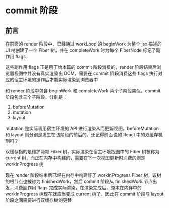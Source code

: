 # commit 阶段

## 前言

在前面的 render 阶段中，已经通过 workLoop 的 beginWork 为整个 jsx 描述的 UI 树创建了一个 Fiber 树，并在 completeWork 时为每个 FiberNode 标记了副作用 flags

这些副作用 flags 正是用于给本篇的 commit 阶段消费的，render 阶段结束后浏览器视图中并没有真实渲染出 DOM，需要在 commit 阶段消费这些 flags 执行对应的宿主环境的操作后才能实际渲染到浏览器中

和 render 阶段中包含 beginWork 和 completeWork 两个子阶段类似，commit 阶段包含三个子阶段，分别是：

1. beforeMutation
2. mutation
3. layout

mutation 是实际调用宿主环境的 API 进行渲染从而更新视图，beforeMutation 和 layout 则分别是发生在该阶段的前后的。还记得前面说的 React 中的双缓存机制吗？

双缓存指的是维护两颗 Fiber 树，实际渲染在宿主环境视图中的 Fiber 树被称为 current 树，而正在内存中构建的，需要在下一次视图更新时消费的则是 workInProgress 树

现在 render 阶段结束后已经在内存中构建好了 workInProgress Fiber 树，该树的根节点也被称为 finishedWork，然后 commit 阶段从 finishedWork 节点出发，消费副作用 flags 完成实际渲染，在渲染完成后，原本在内存中的 workInProgress 树现在就应当变成 current 树了，因此在 commit 阶段与 layout 阶段之间需要进行双缓存树的更替

